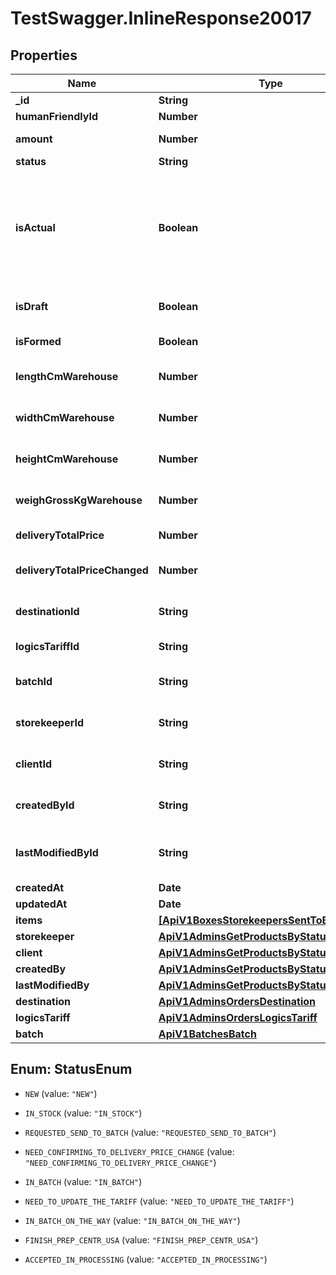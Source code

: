 # TestSwagger.InlineResponse20017

## Properties

Name | Type | Description | Notes
------------ | ------------- | ------------- | -------------
**_id** | **String** | GUID коробки. | [optional] 
**humanFriendlyId** | **Number** | Номер коробки. | [optional] 
**amount** | **Number** | Количества в коробке. | [optional] 
**status** | **String** | Статус коробки | [optional] 
**isActual** | **Boolean** | Если false - значит коробку расформировали. Удалить совсем нельзя, для того что бы можно было восстановить по кодам. | [optional] 
**isDraft** | **Boolean** | Если true - значит коробку черновик. | [optional] 
**isFormed** | **Boolean** | Сформирована ли коробка | [optional] 
**lengthCmWarehouse** | **Number** | Что фактически пришло на склад. Кладовщик. | [optional] 
**widthCmWarehouse** | **Number** | Что фактически пришло на склад. Кладовщик. | [optional] 
**heightCmWarehouse** | **Number** | Что фактически пришло на склад. Кладовщик. | [optional] 
**weighGrossKgWarehouse** | **Number** | Что фактически пришло на склад. Кладовщик. | [optional] 
**deliveryTotalPrice** | **Number** | Итого за доставку. | [optional] 
**deliveryTotalPriceChanged** | **Number** | Обновление итога за доставку. | [optional] 
**destinationId** | **String** | id склада - склады куда отправляют  | [optional] 
**logicsTariffId** | **String** | GUID тарифа доставки  | [optional] 
**batchId** | **String** | Сторкипер взявший коробку в работу. | [optional] 
**storekeeperId** | **String** | Сторкипер взявший коробку в работу. | [optional] 
**clientId** | **String** | Клиент владелец товара в коробке в работу. | [optional] 
**createdById** | **String** | Клиент создавший заказ и коробку. | [optional] 
**lastModifiedById** | **String** | GUID любого, кто последний редактировал коробку. | [optional] 
**createdAt** | **Date** |  | [optional] 
**updatedAt** | **Date** |  | [optional] 
**items** | [**[ApiV1BoxesStorekeepersSentToBatchItems]**](ApiV1BoxesStorekeepersSentToBatchItems.md) | Массив коробок. | [optional] 
**storekeeper** | [**ApiV1AdminsGetProductsByStatusCreatedBy**](ApiV1AdminsGetProductsByStatusCreatedBy.md) |  | [optional] 
**client** | [**ApiV1AdminsGetProductsByStatusCreatedBy**](ApiV1AdminsGetProductsByStatusCreatedBy.md) |  | [optional] 
**createdBy** | [**ApiV1AdminsGetProductsByStatusCreatedBy**](ApiV1AdminsGetProductsByStatusCreatedBy.md) |  | [optional] 
**lastModifiedBy** | [**ApiV1AdminsGetProductsByStatusCreatedBy**](ApiV1AdminsGetProductsByStatusCreatedBy.md) |  | [optional] 
**destination** | [**ApiV1AdminsOrdersDestination**](ApiV1AdminsOrdersDestination.md) |  | [optional] 
**logicsTariff** | [**ApiV1AdminsOrdersLogicsTariff**](ApiV1AdminsOrdersLogicsTariff.md) |  | [optional] 
**batch** | [**ApiV1BatchesBatch**](ApiV1BatchesBatch.md) |  | [optional] 



## Enum: StatusEnum


* `NEW` (value: `"NEW"`)

* `IN_STOCK` (value: `"IN_STOCK"`)

* `REQUESTED_SEND_TO_BATCH` (value: `"REQUESTED_SEND_TO_BATCH"`)

* `NEED_CONFIRMING_TO_DELIVERY_PRICE_CHANGE` (value: `"NEED_CONFIRMING_TO_DELIVERY_PRICE_CHANGE"`)

* `IN_BATCH` (value: `"IN_BATCH"`)

* `NEED_TO_UPDATE_THE_TARIFF` (value: `"NEED_TO_UPDATE_THE_TARIFF"`)

* `IN_BATCH_ON_THE_WAY` (value: `"IN_BATCH_ON_THE_WAY"`)

* `FINISH_PREP_CENTR_USA` (value: `"FINISH_PREP_CENTR_USA"`)

* `ACCEPTED_IN_PROCESSING` (value: `"ACCEPTED_IN_PROCESSING"`)




